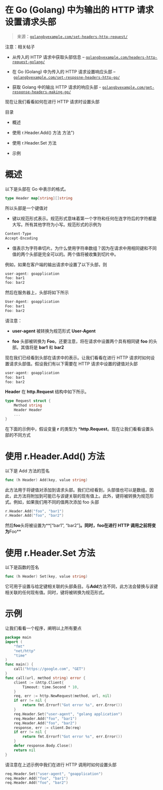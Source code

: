 <!--yml

category: 未分类

date: 2024-10-13 06:32:02

-->

# 在 Go (Golang) 中为输出的 HTTP 请求设置请求头部

> 来源：[`golangbyexample.com/set-headers-http-request/`](https://golangbyexample.com/set-headers-http-request/)

注意：相关帖子

+   从传入的 HTTP 请求中获取头部信息 – [`golangbyexample.com/headers-http-request-golang/`](https://golangbyexample.com/headers-http-request-golang/)

+   在 Go (Golang) 中为传入的 HTTP 请求设置响应头部 – [`golangbyexample.com/set-resposne-headers-http-go/`](https://golangbyexample.com/set-resposne-headers-http-go/)

+   获取 Golang 中的输出 HTTP 请求的响应头部 - [`golangbyexample.com/get-response-headers-making-go/`](https://golangbyexample.com/get-response-headers-making-go/)

现在让我们看看如何在进行 HTTP 请求时设置头部

目录

+   概述

+   使用 r.Header.Add() 方法 方法")

+   使用 r.Header.Set 方法

+   示例

# **概述**

以下是头部在 Go 中表示的格式。

```go
type Header map[string][]string
```

所以头部是一个键值对

+   键以规范形式表示。规范形式意味着第一个字符和任何在连字符后的字符都是大写。所有其他字符为小写。规范形式的示例为

```go
Content-Type
Accept-Encoding
```

+   值表示为字符串切片。为什么使用字符串数组？因为在请求中用相同键和不同值的两个头部是完全可以的。两个值将被收集到切片中。

例如，如果在客户端的输出请求中设置了以下头部，则

```go
user-agent: goapplication
foo: bar1
foo: bar2
```

然后在服务器上，头部将如下所示

```go
User-Agent: goapplication
Foo: bar1
Foo: bar2
```

请注意：

+   **user-agent** 被转换为规范形式 **User-Agent**

+   **foo** 头部被转换为 **Foo**。还要注意，将在请求中设置两个具有相同键 **foo** 的头部。其值将是 **bar1** 和 **bar2**

现在我们已经看到头部在请求中的表示。让我们看看在进行 HTTP 请求时如何设置请求头部值。假设我们有以下需要在 HTTP 请求中设置的键值对头部

```go
user-agent: goapplication
foo: bar1
foo: bar2
```

**Header** 在 **http.Request** 结构中如下所示。

```go
type Request struct {
    Method string
    Header Header
    ...
}
```

在下面的示例中，假设变量 **r** 的类型为 ***http.Request**。现在让我们看看设置头部的不同方式

# **使用 r.Header.Add() 方法**

以下是 Add 方法的签名

```go
func (h Header) Add(key, value string)
```

此方法用于将键值对添加到请求头部。我们已经看到，头部值也可以是数组。因此，此方法将附加到可能已与该键关联的现有值上。此外，键将被转换为规范形式。例如，如果我们用不同的值两次添加 foo 头部

```go
r.Header.Add("foo", "bar1")
r.Header.Add("foo", "bar2")
```

然后**foo**头将被设置为**[“bar1”, “bar2”]**。同时，**foo**在进行 HTTP 调用之前将变为**Foo**

# **使用 r.Header.Set 方法**

以下是函数的签名

```go
func (h Header) Set(key, value string)
```

它可用于设置与给定键相关联的头部条目。与**Add**方法不同，此方法会替换与该键相关联的任何现有值。同时，键将被转换为规范形式。

# **示例**

让我们看看一个程序，阐明以上所有要点

```go
package main
import (
    "fmt"
    "net/http"
    "time"
)
func main() {
    call("https://google.com", "GET")
}
func call(url, method string) error {
    client := &http.Client{
        Timeout: time.Second * 10,
    }
    req, err := http.NewRequest(method, url, nil)
    if err != nil {
        return fmt.Errorf("Got error %s", err.Error())
    }
    req.Header.Set("user-agent", "golang application")
    req.Header.Add("foo", "bar1")
    req.Header.Add("foo", "bar2")
    response, err := client.Do(req)
    if err != nil {
        return fmt.Errorf("Got error %s", err.Error())
    }
    defer response.Body.Close()
    return nil
}
```

请注意在上述示例中我们在进行 HTTP 调用时如何设置头部

```go
req.Header.Set("user-agent", "goapplication")
req.Header.Add("foo", "bar1")
req.Header.Add("foo", "bar2")
```


